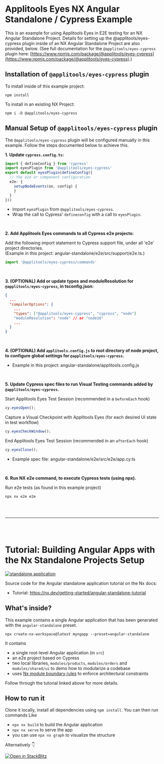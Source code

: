 # Applitools Eyes NX Angular Standalone / Cypress Example

This is an example for using Applitools Eyes in E2E testing for an NX Angular Standalone Project.
Details for setting up the @applitools/eyes-cypress plugin inside of an NX Angular Standalone Project are also provided, below. (See full documentation for the `@applitools/eyes-cypress` plugin here: [https://www.npmjs.com/package/@applitools/eyes-cypress](https://www.npmjs.com/package/@applitools/eyes-cypress).)



## Installation of `@applitools/eyes-cypress` plugin

To install inside of this example project:

```
npm install
```

To install in an existing NX Project:

```
npm i -D @applitools/eyes-cypress
```



## Manual Setup of `@applitools/eyes-cypress` plugin

The `@applitools/eyes-cypress` plugin will be configured manually in this example. Follow the steps documented below to achieve this.


**1. Update `cypress.config.ts`:**

```typescript
import { defineConfig } from 'cypress'
import eyesPlugin from '@applitools/eyes-cypress'
export default eyesPlugin(defineConfig({
  // the e2e or component configuration
  e2e: {
    setupNodeEvents(on, config) {
    }
  }
}))
```

* Import `eyesPlugin` from `@applitools/eyes-cypress`.
* Wrap the call to Cypress' `defineconfig` with a call to `eyesPlugin`.

<br>

**2. Add Applitools Eyes commands to all Cypress e2e projects:**

Add the following import statement to Cypress support file, under all 'e2e' project directories. <br>
(Example in this project: angular-standalone/e2e/src/support/e2e.ts.)

```typescript
import '@applitools/eyes-cypress/commands'
```
<br>

**3. (OPTIONAL) Add or update types and moduleResolution for `@applitools/eyes-cypress`, in tsconfig.json:** 

```json
{
  ...
  "compilerOptions": {
    ...
    "types": ["@applitools/eyes-cypress", "cypress", "node"]
    "moduleResolution": "node" // or "node16"
    ...
  }
}
```

<br>

**4. (OPTIONAL) Add `applitools.config.js` to root directory of node project, to configure global settings for `@applitools/eyes-cypress`.**

* Example in this project: angular-standalone/applitools.config.js

<br>

**5. Update Cypress spec files to run Visual Testing commands added by `@applitools/eyes-cypress`.**

Start Applitools Eyes Test Session (recommended in a `beforeEach` hook)
```typescript
cy.eyesOpen();
```

Capture a Visual Checkpoint with Applitools Eyes (for each desired UI state in test workflow)
```typescript
cy.eyesCheckWindow();
```

End Applitools Eyes Test Session (recommended in an `afterEach` hook)
```typescript
cy.eyesClose();
```

* Example spec file: angular-standalone/e2e/src/e2e/app.cy.ts

<br>

**6. Run NX e2e command, to execute Cypress tests (using npx).**

Run e2e tests (as found in this example project)
```
npx nx e2e e2e
```

<br><br>

---

<br><br>

# Tutorial: Building Angular Apps with the Nx Standalone Projects Setup

[![standalone application](https://img.shields.io/static/v1?label=Nx%20setup&message=standalone%20app&color=blue)](https://nx.dev/concepts/integrated-vs-package-based#standalone-applications)


Source code for the Angular standalone application tutorial on the Nx docs:
- Tutorial: https://nx.dev/getting-started/angular-standalone-tutorial

## What's inside?

This example contains a single Angular application that has been generated with the `angular-standalone` preset. 

```
npx create-nx-workspace@latest myngapp --preset=angular-standalone
```

It contains 

- a single root-level Angular application (in `src`)
- an e2e project based on Cypress
- two local libraries, `modules/products`, `modules/orders` and `modules/shared/ui` to demo how to modularize a codebase
- uses [Nx module boundary rules](https://nx.dev/core-features/enforce-project-boundaries) to enforce architectural constraints

Follow through the tutorial linked above for more details.

## How to run it

Clone it locally, install all dependencies using `npm install`. You can then run commands Like

- `npx nx build` to build the Angular application
- `npx nx serve` to serve the app
- you can use `npx nx graph` to visualize the structure

Alternatively 👇

[![Open in StackBlitz](https://developer.stackblitz.com/img/open_in_stackblitz.svg)](https://stackblitz.com/github.com/nrwl/nx-recipes/tree/main/angular-standalone?file=README.md)
